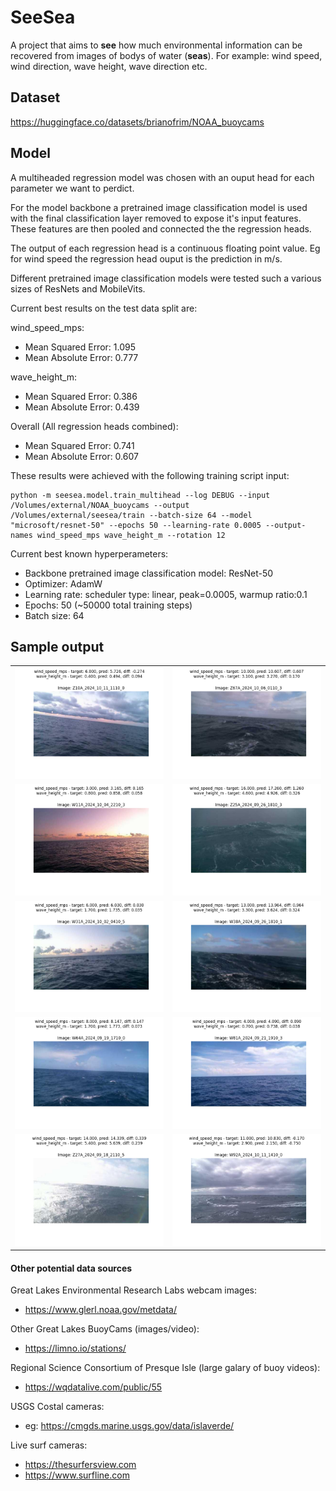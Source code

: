 # SeeSea
A project that aims to **see** how much environmental information can be recovered from images of bodys of water (**seas**). For example: wind speed, wind direction, wave height, wave direction etc.

## Dataset
https://huggingface.co/datasets/brianofrim/NOAA_buoycams 

## Model
A multiheaded regression model was chosen with an ouput head for each parameter we want to perdict. 

For the model backbone a pretrained image classification model is used with the final classification layer removed to expose it's input features. These features are then pooled and connected the the regression heads.

The output of each regression head is a continuous floating point value. Eg for wind speed the regression head ouput is the prediction in m/s.

Different pretrained image classification models were tested such a various sizes of ResNets and MobileVits.

Current best results on the test data split are:  

wind_speed_mps:
- Mean Squared Error: 1.095
- Mean Absolute Error: 0.777

wave_height_m:
- Mean Squared Error: 0.386
- Mean Absolute Error: 0.439

Overall (All regression heads combined):
- Mean Squared Error: 0.741
- Mean Absolute Error: 0.607

These results were achieved with the following training script input:
```
python -m seesea.model.train_multihead --log DEBUG --input /Volumes/external/NOAA_buoycams --output /Volumes/external/seesea/train --batch-size 64 --model "microsoft/resnet-50" --epochs 50 --learning-rate 0.0005 --output-names wind_speed_mps wave_height_m --rotation 12
```
Current best known hyperperameters:
- Backbone pretrained image classification model: ResNet-50
- Optimizer: AdamW
- Learning rate: scheduler type: linear, peak=0.0005, warmup ratio:0.1
- Epochs: 50 (~50000 total training steps)
- Batch size: 64

## Sample output

<table>
<tr>
<td><img src="readme_assets/Z10A_2024_10_11_1110_0_vis.png"/></td>
<td><img src="readme_assets/Z67A_2024_10_06_0110_3_vis.png"/></td>
</tr>
<tr>
<td><img src="readme_assets/W11A_2024_10_04_2210_3_vis.png"/></td>
<td><img src="readme_assets/Z25A_2024_09_26_1810_3_vis.png"/></td>
</tr>
<tr>
<td><img src="readme_assets/W31A_2024_10_02_0410_5_vis.png"/></td>
<td><img src="readme_assets/W38A_2024_09_26_1818_1_vis.png"/></td>
</tr>
<tr>
<td><img src="readme_assets/W64A_2024_09_19_1710_0_vis.png"/></td>
<td><img src="readme_assets/W81A_2024_09_21_1910_3_vis.png"/></td>
</tr>
<tr>
<td><img src="readme_assets/Z27A_2024_09_18_2110_5_vis.png"/></td>
<td><img src="readme_assets/W92A_2024_10_11_1410_0_vis.png"/></td>
</tr>
</table>

#### Other potential data sources
Great Lakes Environmental Research Labs webcam images: 
- https://www.glerl.noaa.gov/metdata/

Other Great Lakes BuoyCams (images/video):
- https://limno.io/stations/

Regional Science Consortium of Presque Isle (large galary of buoy videos):
- https://wqdatalive.com/public/55

USGS Costal cameras:
- eg: https://cmgds.marine.usgs.gov/data/islaverde/

Live surf cameras:
- https://thesurfersview.com
- https://www.surfline.com 
